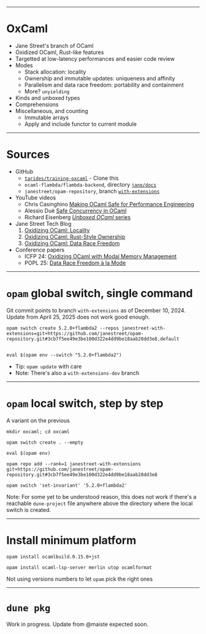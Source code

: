 
---
# OxCaml

* Jane Street's branch of OCaml
* Oxidized OCaml, Rust-like features
* Targetted at low-latency performances and easier code review
* Modes
  - Stack allocation: locality
  - Ownership and immutable updates: uniqueness and affinity
  - Parallelism and data race freedom: portability and containment
  - More? `unyielding`
* Kinds and unboxed types
* Comprehensions
* Miscellaneous, and counting
  - Immutable arrays
  - Apply and include functor to current module

---
# Sources

* GitHub
  - [`tarides/training-oxcaml`](https://github.com/tarides/training-oxcaml) - Clone this
  - `ocaml-flambda/flambda-backend`, directory [`jane/docs`](https://github.com/ocaml-flambda/flambda-backend/tree/main/jane/doc)
  - `janestreet/opam-repository`, branch [`with-extensions`](`https://github.com/janestreet/opam-repository/tree/with-extensions`)
* YouTube videos
  - Chris Casinghino [Making OCaml Safe for Performance Engineering](https://youtu.be/g3qd4zpm1LA?si=rA41PUZq2ZtJKVEg)
  - Alessio Duè [Safe Concurrency in OCaml](https://youtu.be/KKPNURUbfEE?si=qRw_l-ryq3VDSqV7)
  - Richard Eisenberg [_Unboxed OCaml_ series](https://www.youtube.com/playlist?list=PLCiAikFFaMJrgFrWRKn0-1EI3gVZLQJtJ)
* Jane Street Tech Blog
  1. [Oxidizing OCaml: Locality](https://blog.janestreet.com/oxidizing-ocaml-locality/)
  2. [Oxidizing OCaml: Rust-Style Ownership](https://blog.janestreet.com/oxidizing-ocaml-ownership/)
  3. [Oxidizing OCaml: Data Race Freedom](https://blog.janestreet.com/oxidizing-ocaml-parallelism/)
* Conference papers
  - ICFP 24: [Oxidizing OCaml with Modal Memory Management](https://dl.acm.org/doi/10.1145/3674642)
  - POPL 25: [Data Race Freedom à la Mode](https://dl.acm.org/doi/10.1145/3704859)

---
# `opam` global switch, single command

Git commit points to branch `with-extensions` as of December 10, 2024. Update from April 25, 2025 does not work good enough.


```shell
opam switch create 5.2.0+flambda2 --repos janestreet-with-extensions=git+https://github.com/janestreet/opam-repository.git#3cb7f5ee49e3be100d322e4dd9be18aab28dd3e8,default


eval $(opam env --switch "5.2.0+flambda2")
```

* Tip: `opam update` with care
* Note: There's also a `with-extensions-dev` branch

---
# `opam` local switch, step by step

A variant on the previous

```shell
mkdir oxcaml; cd oxcaml

opam switch create . --empty

eval $(opam env)

opam repo add --rank=1 janestreet-with-extensions git+https://github.com/janestreet/opam-repository.git#3cb7f5ee49e3be100d322e4dd9be18aab28dd3e8

opam switch 'set-invariant' '5.2.0+flambda2'
```

Note: For some yet to be understood reason, this does not work if there's a reachable `dune-project` file anywhere above the directory where the local switch is created.

---
# Install minimum platform

```shell
opam install ocamlbuild.0.15.0+jst

opam install ocaml-lsp-server merlin utop ocamlformat
```

Not using versions numbers to let `opam` pick the right ones

---
# `dune pkg`

Work in progress. Update from @maiste expected soon.
